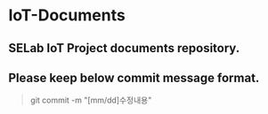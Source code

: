 # IoT-Documents
## SELab IoT Project documents repository.

## Please keep below commit message format.

> git commit -m "[mm/dd]수정내용"
